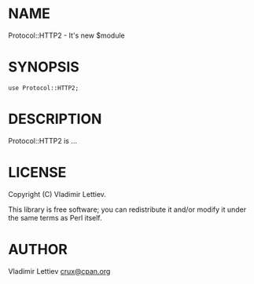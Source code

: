 # NAME

Protocol::HTTP2 - It's new $module

# SYNOPSIS

    use Protocol::HTTP2;

# DESCRIPTION

Protocol::HTTP2 is ...

# LICENSE

Copyright (C) Vladimir Lettiev.

This library is free software; you can redistribute it and/or modify
it under the same terms as Perl itself.

# AUTHOR

Vladimir Lettiev <crux@cpan.org>
